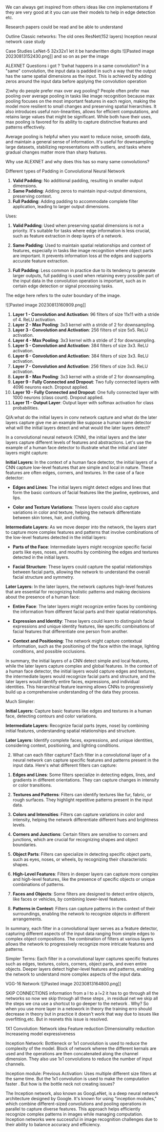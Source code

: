 We can always get inspired from others ideas like cnn implementations if they are very good at it you can use their models to help in edge detection etc.

Research papers could be read and be able to understand

Outline
Classic networks: The old ones
ResNet(152 layers)
Inception neural network case study

Case Studies
LeNet-5
32x32x1 let it be handwritten digits
![[Pasted image 20230813152430.png]]
and so on as per the image

ALEXNET
Questions i got ?
1)what happens in a same convolution?
In a "same" convolution, the input data is padded in such a way that the output has the same spatial dimensions as the input. This is achieved by adding zeros around the input data before applying the convolution operation

2)why do people prefer max over avg pooling?
People often prefer max pooling over average pooling in tasks like image recognition because max pooling focuses on the most important features in each region, making the model more resilient to small changes and preserving spatial hierarchies. It also introduces useful non-linearities, allows for efficient computations, and retains large values that might be significant. While both have their uses, max pooling is favored for its ability to capture distinctive features and patterns effectively.

Average pooling is helpful when you want to reduce noise, smooth data, and maintain a general sense of information. It's useful for downsampling large datasets, stabilizing representations with outliers, and tasks where gradual changes matter more than sharp features.

Why use ALEXNET and why does this has so many same convolutions?

Different types of Padding in Convolutional Neural Network
1. **Valid Padding**: No additional padding, resulting in smaller output dimensions.
2. **Same Padding**: Adding zeros to maintain input-output dimensions, preserving context.
3. **Full Padding**: Adding padding to accommodate complete filter application, leading to larger output dimensions.

Uses: 
1. **Valid Padding**: Used when preserving spatial dimensions is not a priority. It's suitable for tasks where edge information is less crucial, such as feature extraction in deep layers of a network.
    
2. **Same Padding**: Used to maintain spatial relationships and context of features, especially in tasks like image recognition where object parts are important. It prevents information loss at the edges and supports accurate feature extraction.
    
3. **Full Padding**: Less common in practice due to its tendency to generate larger outputs, full padding is used when retaining every possible part of the input data in the convolution operation is important, such as in certain edge detection or signal processing tasks.

The edge here refers to the outer boundary of the image.

![[Pasted image 20230813160909.png]]

  
1. **Layer 1 - Convolution and Activation**: 96 filters of size 11x11 with a stride of 4. ReLU activation.
2. **Layer 2 - Max Pooling**: 3x3 kernel with a stride of 2 for downsampling.
3. **Layer 3 - Convolution and Activation**: 256 filters of size 5x5. ReLU activation.
4. **Layer 4 - Max Pooling**: 3x3 kernel with a stride of 2 for downsampling.
5. **Layer 5 - Convolution and Activation**: 384 filters of size 3x3. ReLU activation.
6. **Layer 6 - Convolution and Activation**: 384 filters of size 3x3. ReLU activation.
7. **Layer 7 - Convolution and Activation**: 256 filters of size 3x3. ReLU activation.
8. **Layer 8 - Max Pooling**: 3x3 kernel with a stride of 2 for downsampling.
9. **Layer 9 - Fully Connected and Dropout**: Two fully connected layers with 4096 neurons each. Dropout applied.
10. **Layer 10 - Fully Connected and Dropout**: One fully connected layer with 1000 neurons (class count). Dropout applied.
11. **Layer 11 - Output Layer**: Output layer with softmax activation for class probabilities.

Q/A:what do the initial layers in conv network capture and what do the later layers capture give me an example like suppose a human name detector what will the initial layers detect and what would the later layers detect?

In a convolutional neural network (CNN), the initial layers and the later layers capture different levels of features and abstractions. Let's use the example of a human face detector to illustrate what the initial and later layers might capture:

**Initial Layers:** In the context of a human face detector, the initial layers of a CNN capture low-level features that are simple and local in nature. These features are often edges, corners, and textures. In the case of a face detector:

- **Edges and Lines**: The initial layers might detect edges and lines that form the basic contours of facial features like the jawline, eyebrows, and lips.
    
- **Color and Texture Variations**: These layers could also capture variations in color and texture, helping the network differentiate between skin tones, hair, and clothing.
    

**Intermediate Layers:** As we move deeper into the network, the layers start to capture more complex features and patterns that involve combinations of the low-level features detected in the initial layers:

- **Parts of the Face**: Intermediate layers might recognize specific facial parts like eyes, noses, and mouths by combining the edges and textures detected in the initial layers.
    
- **Facial Structure**: These layers could capture the spatial relationships between facial parts, allowing the network to understand the overall facial structure and symmetry.
    

**Later Layers:** In the later layers, the network captures high-level features that are essential for recognizing holistic patterns and making decisions about the presence of a human face:

- **Entire Face**: The later layers might recognize entire faces by combining the information from different facial parts and their spatial relationships.
    
- **Expression and Identity**: These layers could learn to distinguish facial expressions and unique identity features, like specific combinations of facial features that differentiate one person from another.
    
- **Context and Positioning**: The network might capture contextual information, such as the positioning of the face within the image, lighting conditions, and possible occlusions.
    

In summary, the initial layers of a CNN detect simple and local features, while the later layers capture complex and global features. In the context of a human face detector, the initial layers would capture edges and textures, the intermediate layers would recognize facial parts and structure, and the later layers would identify entire faces, expressions, and individual identities. This hierarchical feature learning allows CNNs to progressively build up a comprehensive understanding of the data they process.

Much Simpler:

**Initial Layers:** Capture basic features like edges and textures in a human face, detecting contours and color variations.

**Intermediate Layers:** Recognize facial parts (eyes, nose) by combining initial features, understanding spatial relationships and structure.

**Later Layers:** Identify complete faces, expressions, and unique identities, considering context, positioning, and lighting conditions.

2) What can each filter capture?
Each filter in a convolutional layer of a neural network can capture specific features and patterns present in the input data. Here's what different filters can capture:

1. **Edges and Lines**: Some filters specialize in detecting edges, lines, and gradients in different orientations. They can capture changes in intensity or color transitions.

2. **Textures and Patterns**: Filters can identify textures like fur, fabric, or rough surfaces. They highlight repetitive patterns present in the input data.

3. **Colors and Intensities**: Filters can capture variations in color and intensity, helping the network differentiate different hues and brightness levels.

4. **Corners and Junctions**: Certain filters are sensitive to corners and junctions, which are crucial for recognizing shapes and object boundaries.

5. **Object Parts**: Filters can specialize in detecting specific object parts, such as eyes, noses, or wheels, by recognizing their characteristic shapes.

6. **High-Level Features**: Filters in deeper layers can capture more complex and high-level features, like the presence of specific objects or unique combinations of patterns.

7. **Faces and Objects**: Some filters are designed to detect entire objects, like faces or vehicles, by combining lower-level features.

8. **Patterns in Context**: Filters can capture patterns in the context of their surroundings, enabling the network to recognize objects in different arrangements.

In summary, each filter in a convolutional layer serves as a feature detector, capturing different aspects of the input data ranging from simple edges to complex object compositions. The combination of filters at various layers allows the network to progressively recognize more intricate features and patterns.

Simpler Terms: Each filter in a convolutional layer captures specific features such as edges, textures, colors, corners, object parts, and even entire objects. Deeper layers detect higher-level features and patterns, enabling the network to understand more complex aspects of the input data.

VGG-16 Network
![[Pasted image 20230813164800.png]]


SKIP CONNECTIONS
information from a l to a l+2 it has to go through all the networks so now we skip through all these steps , in residual net we skip all the steps we cna use a shortcut to go deeper to the network .
Why?
So when you use more layer in a netowork in theory the training erro should decrease in theory but in practice it doesn't work that way due to issues like overfitting,etc.
But in resnets this issue is resolved.

1X1 Convolution:
Network idea
Feature reduction
Dimensionality reduction
Increaseing model expressiveness

Inception Network:
Bottleneck or 1x1 convolution is used to reduce the complexity of the model.
Block of network wheree the different kernals are used and the operations are then concatenated along the channel dimension.
They also use 1x1 convolutions to reduce the number of input channels.

Inception module:
Previous Activation: 
Uses multiple different size filters at the same time. But the 1x1 convolution is used to make the computation faster . But how is the bottle neck not creating issues?

The Inception network, also known as GoogLeNet, is a deep neural network architecture designed by Google. It's known for using "inception modules," which combine different-sized convolutions and pooling operations in parallel to capture diverse features. This approach helps efficiently recognize complex patterns in images while managing computation. Inception networks were successful in image recognition challenges due to their ability to balance accuracy and efficiency.

